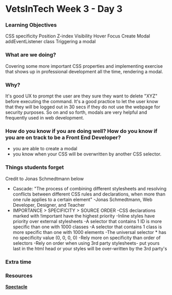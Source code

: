 # VetsInTech Week 3 - Day 3

### Learning Objectives
CSS specificity
Position
Z-index
Visibility
Hover
Focus
Create Modal 
addEventListener class
Triggering a modal

### What are we doing?
Covering some more important CSS properties and implementing exercise that shows
up in professional development all the time, rendering a modal.

### Why?
It's good UX to prompt the user are they sure they want to delete "XYZ" before executing
the command. It's a good practice to let the user know that they will be logged out in 
30 secs if they do not use the webpage for security purposes. So on and so forth,
modals are very helpful and frequently used in web development.


### How do you know if you are doing well? How do you know if you are on track to be a Front End Developer?
- you are able to create a modal
- you know when your CSS will be overwritten by another CSS selector.


### Things students forget
Credit to Jonas Schmedtmann below
- Cascade: "The process of combining different stylesheets and resolving conflicts between different CSS rules and declarations, when more than one rule applies to a certain element" -Jonas Schmedtmann, Web Developer, Designer, and Teacher
- IMPORTANCE > SPECIFICITY > SOURCE ORDER
-CSS declarations marked with !important have the highest priority
-Inline styles have priority over external stylesheets
-A selector that contains 1 ID is more specific than one with 1000 classes
-A selector that contains 1 class is more specific than one with 1000 elements
-The universal selector * has no specificity value (0, 0, 0, 0)
-Rely more on specificity than order of selectors
-Rely on order when using 3rd party stylesheets-  put yours last in the html head or your styles will be over-written by the 3rd party's

### Extra time


### Resources
**[Spectacle](https://www.spectacleapp.com/)**  <br>
